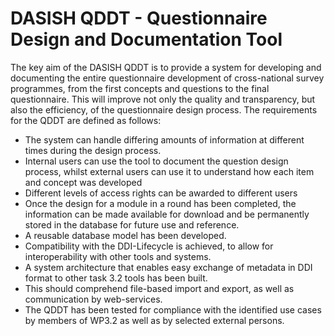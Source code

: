 DASISH QDDT - Questionnaire Design and Documentation Tool
=========================================================

The key aim of the DASISH QDDT is to provide a system for developing and documenting the entire questionnaire development of cross-national survey programmes, from the first concepts and questions to the final questionnaire. This will improve not only the quality and transparency, but also the efficiency, of the questionnaire design process.
The requirements for the QDDT are defined as follows:

 * The system can handle differing amounts of information at different times during the design process.
 * Internal users can use the tool to document the question design process, whilst external users can use it to understand how each item and concept was developed
 * Different levels of access rights can be awarded to different users 
 * Once the design for a module in a round has been completed, the information can be made available for download and be permanently stored in the database for future use and reference.  
 * A reusable database model has been developed.
 * Compatibility with the DDI-Lifecycle is achieved, to allow for interoperability with other tools and systems.
 * A system architecture that enables easy exchange of metadata in DDI format to other task 3.2 tools has been built.
 * This should comprehend file-based import and export, as well as communication by web-services.
 * The QDDT has been tested for compliance with the identified use cases by members of WP3.2 as well as by selected external persons.
